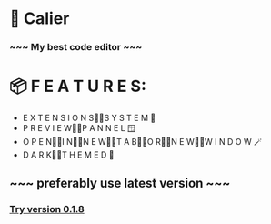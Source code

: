 # 🐙 Calier
### ~~~ My best code editor ~~~

# 📦 F E A T U R E S:
* E X T E N S I O N S᲼᲼S Y S T E M 🔌
* P R E V I E W᲼᲼P A N N E L 🪟
* O P E N᲼᲼I N᲼᲼N E W᲼᲼T A B᲼᲼O R᲼᲼N E W᲼᲼W I N D O W 🪄
* D A R K᲼᲼T H E M E D 🌙

## ~~~ preferably use latest version ~~~
### [Try version 0.1.8](https://raw.githack.com/koo1140/calier/refs/heads/main/0.1.8/calier.html)
